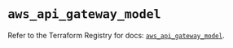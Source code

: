 # `aws_api_gateway_model`

Refer to the Terraform Registry for docs: [`aws_api_gateway_model`](https://registry.terraform.io/providers/hashicorp/aws/5.57.0/docs/resources/api_gateway_model).
